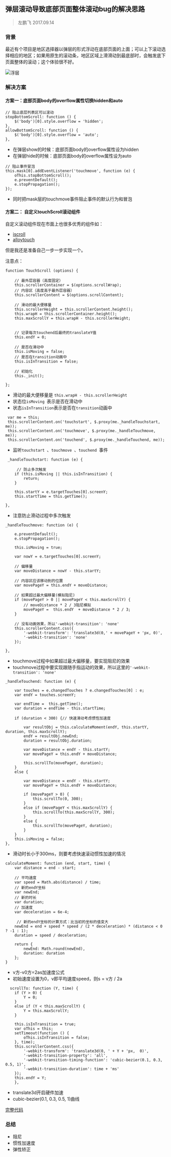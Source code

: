 ## 弹层滚动导致底部页面整体滚动bug的解决思路

> 左鹏飞  2017.09.14

### 背景

最近有个项目是地区选择器以弹层的形式浮动在底部页面的上面；可以上下滚动选择相应的地区；如果用原生的滚动条，地区区域上滑滑动到最底部时，会触发底下页面整体的滚动；这个体验很不好。

![浮层](https://github.com/zuopf769/notebook/blob/master/fe/%E7%A7%BB%E5%8A%A8%E7%AB%AFtochscroll%E6%BB%9A%E5%8A%A8/1649e949ef67ecfbc4ef84421449ffae.png)


### 解决方案

#### 方案一：底部页面body的overflow属性切换hidden和auto

```
// 阻止底层列表区可以滚动
stopBottomScroll: function () {
    $('body')[0].style.overflow = 'hidden';
},
allowBottomScroll: function () {
    $('body')[0].style.overflow = 'auto';
},
```

+ 在弹层show的时候：底部页面body的overflow属性设为hidden
+ 在弹层hide的时候：底部页面body的overflow属性设为auto


```
// 阻止事件冒泡
this.mask[0].addEventListener('touchmove', function (e) {
    oThis.stopBottomScroll();
    e.preventDefault();
    e.stopPropagation();
});
```

+ 同时把mask层的touchmove事件阻止事件的默认行为和冒泡


#### 方案二： 自定义touchScroll滚动组件

自定义滚动组件现在市面上也很多优秀的组件如：

+ [iscroll](https://github.com/cubiq/iscroll/blob/master/build/iscroll-lite.js)
+ [alloytouch](https://github.com/AlloyTeam/AlloyTouch/blob/master/alloy_touch.js)

但是我还是准备自己一步一步实现一个。

注意点：

```
function TouchScroll (options) {

    // 最外层容器（高度固定）
    this.scrollerContainer = $(options.scrollWrap);
    // 内容区（高度高于最外层容器）
    this.scrollerContent = $(options.scrollContent);

    // 滑动的最大便移量
    this.scrollerHeight = this.scrollerContent.height();
    this.wrapH = this.scrollerContainer.height();
    this.maxScrollY = this.wrapH - this.scrollerHeight;


    // 记录每次touchend后最终的translateY值
    this.endY = 0;

    // 是否在滑动中
    this.isMoving = false;
    // 是否在transition动画中
    this.isInTransition = false;

    // 初始化
    this._init();

};

```
+ 滑动的最大便移量是 `this.wrapH - this.scrollerHeight`
+ 状态位`isMoving `表示是否在滑动中
+ 状态`isInTransition`表示是否在`transition`动画中



```
 var me = this;
 this.scrollerContent.on('touchstart', $.proxy(me._handleTouchstart, me));
 this.scrollerContent.on('touchmove', $.proxy(me._handleTouchmove, me));
 this.scrollerContent.on('touchend', $.proxy(me._handleTouchend, me));
```

+ 监听`touchstart `、`touchmove `、`touchend `事件



```
 _handleTouchstart: function (e) {
	
	 // 防止多次触发
    if (this.isMoving || this.isInTransition) {
        return;
    }

    this.startY = e.targetTouches[0].screenY;
    this.startTime = this.getTime();

},
```
+ 注意防止滑动过程中多次触发


```
_handleTouchmove: function (e) {

    e.preventDefault();
    e.stopPropagation();

    this.isMoving = true;

    var nowY = e.targetTouches[0].screenY;

    // 偏移量
    var moveDistance = nowY - this.startY;

    // 内容区应该移动到的位置
    var movePageY = this.endY + moveDistance;

    // 如果超过最大偏移量(模拟阻尼)
    if (movePageY > 0 || movePageY < this.maxScrollY) {
        // moveDistance * 2 / 3阻尼模拟
        movePageY =  this.endY  + moveDistance * 2 / 3;
    }

    // 没有动画效果，所以'-webkit-transition': 'none'
    this.scrollerContent.css({
        '-webkit-transform': 'translate3d(0,' + movePageY + 'px, 0)',
        '-webkit-transition': 'none'
    });

},
```
+ touchmove过程中如果超过最大偏移量，要实现阻尼的效果
+ touchmove过程中要实现跟随手指运动的效果，所以这里的`'-webkit-transition': 'none'`


```
_handleTouchend: function (e) {
      
    var touches = e.changedTouches ? e.changedTouches[0] : e;
    var endY = touches.screenY;

    var endTime =  this.getTime();
    var duration = endTime - this.startTime;

    if (duration < 300) {// 快速滑动考虑惯性加速度

        var resultObj = this.calculateMoment(endY, this.startY, duration, this.maxScrollY);
        endY = resultObj.newEnd;
        duration = resultObj.duration;

        var moveDistance = endY - this.startY;
        var movePageY = this.endY + moveDistance;

        this.scrollTo(movePageY, duration);
    }
    else {

        var moveDistance = endY - this.startY;
        var movePageY = this.endY + moveDistance;

        if (movePageY > 0) {
            this.scrollTo(0, 300);
        } 
        else if (movePageY < this.maxScrollY) {
            this.scrollTo(this.maxScrollY, 300);
        }
        else {
            this.scrollTo(movePageY, duration);
        }
    }
    this.isMoving = false;
},
```

+ 滑动时长小于300ms，则要考虑快速滚动惯性加速的情况


```
calculateMoment: function (end, start, time) {
    var distance = end - start;

    // 平均速度
    var speed = Math.abs(distance) / time;
    // 新的endY坐标
    var newEnd;
    // 新的时长
    var duration;
    // 加速度
    var deceleration = 6e-4;

	 // 新的endY坐标的计算方式：比当初的坐标的值变大
    newEnd = end + speed * speed / (2 * deceleration) * (distance < 0 ? -1 : 1);
    duration = speed / deceleration;

    return {
        newEnd: Math.round(newEnd),
        duration: duration
    };
}
```

+ v方-v0方=2as加速度公式
+ 初始速度设置为0，v即平均速度speed，则s =  v方 / 2a 


```
  scrollTo: function (Y, time) {
	if (Y > 0) {
	    Y = 0;
	}
	else if (Y < this.maxScrollY) {
	    Y = this.maxScrollY;
	}

	this.isInTransition = true;
	var oThis = this;
	setTimeout(function () {
	    oThis.isInTransition = false;
	}, time);
	this.scrollerContent.css({
	    '-webkit-transform': 'translate3d(0, ' + Y + 'px,  0)',
	    '-webkit-transition-property': 'all',
	    '-webkit-transition-timing-function': 'cubic-bezier(0.1, 0.3, 0.5, 1)',
	    '-webkit-transition-duration': time + 'ms'
	});
	this.endY = Y;
    },
```

+  translate3d开启硬件加速
+  cubic-bezier(0.1, 0.3, 0.5, 1)曲线


[完整代码](https://github.com/zuopf769/notebook/blob/master/fe/%E7%A7%BB%E5%8A%A8%E7%AB%AFtochscroll%E6%BB%9A%E5%8A%A8/touchScroll.html)

### 总结

+ 阻尼
+ 惯性加速度
+ 弹性矫正
